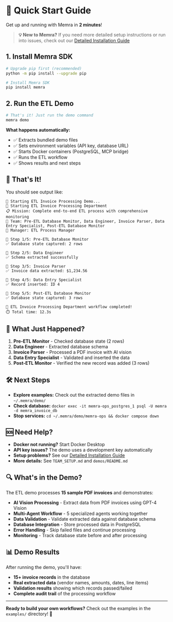 # 🚀 Quick Start Guide

Get up and running with Memra in **2 minutes**!

> **💡 New to Memra?** If you need more detailed setup instructions or run into issues, check out our [Detailed Installation Guide](INSTALLATION_GUIDE.md)

## 1. Install Memra SDK
```bash
# Upgrade pip first (recommended)
python -m pip install --upgrade pip

# Install Memra SDK
pip install memra
```

## 2. Run the ETL Demo
```bash
# That's it! Just run the demo command
memra demo
```

**What happens automatically:**
- ✅ Extracts bundled demo files
- ✅ Sets environment variables (API key, database URL)
- ✅ Starts Docker containers (PostgreSQL, MCP bridge)
- ✅ Runs the ETL workflow
- ✅ Shows results and next steps

## 🎯 That's It!

You should see output like:
```
🚀 Starting ETL Invoice Processing Demo...
🏢 Starting ETL Invoice Processing Department
📋 Mission: Complete end-to-end ETL process with comprehensive monitoring
👥 Team: Pre-ETL Database Monitor, Data Engineer, Invoice Parser, Data Entry Specialist, Post-ETL Database Monitor
👔 Manager: ETL Process Manager

🔄 Step 1/5: Pre-ETL Database Monitor
✅ Database state captured: 2 rows

🔄 Step 2/5: Data Engineer
✅ Schema extracted successfully

🔄 Step 3/5: Invoice Parser
✅ Invoice data extracted: $1,234.56

🔄 Step 4/5: Data Entry Specialist
✅ Record inserted: ID 4

🔄 Step 5/5: Post-ETL Database Monitor
✅ Database state captured: 3 rows

🎉 ETL Invoice Processing Department workflow completed!
⏱️ Total time: 12.3s
```

## 🔧 What Just Happened?

1. **Pre-ETL Monitor** - Checked database state (2 rows)
2. **Data Engineer** - Extracted database schema
3. **Invoice Parser** - Processed a PDF invoice with AI vision
4. **Data Entry Specialist** - Validated and inserted the data
5. **Post-ETL Monitor** - Verified the new record was added (3 rows)

## 🛠️ Next Steps

- **Explore examples:** Check out the extracted demo files in `~/.memra/demo/`
- **Check database:** `docker exec -it memra-ops_postgres_1 psql -U memra -d memra_invoice_db`
- **Stop services:** `cd ~/.memra/demo/memra-ops && docker compose down`

## 🆘 Need Help?

- **Docker not running?** Start Docker Desktop
- **API key issues?** The demo uses a development key automatically
- **Setup problems?** See our [Detailed Installation Guide](INSTALLATION_GUIDE.md)
- **More details:** See `TEAM_SETUP.md` and `demos/README.md`

## 🔍 What's in the Demo?

The ETL demo processes **15 sample PDF invoices** and demonstrates:

- **AI Vision Processing** - Extract data from PDF invoices using GPT-4 Vision
- **Multi-Agent Workflow** - 5 specialized agents working together
- **Data Validation** - Validate extracted data against database schema
- **Database Integration** - Store processed data in PostgreSQL
- **Error Handling** - Skip failed files and continue processing
- **Monitoring** - Track database state before and after processing

## 📊 Demo Results

After running the demo, you'll have:
- **15+ invoice records** in the database
- **Real extracted data** (vendor names, amounts, dates, line items)
- **Validation results** showing which records passed/failed
- **Complete audit trail** of the processing workflow

---

**Ready to build your own workflows?** Check out the examples in the `examples/` directory! 🚀 